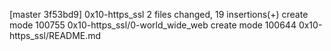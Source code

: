 [master 3f53bd9] 0x10-https_ssl
 2 files changed, 19 insertions(+)
 create mode 100755 0x10-https_ssl/0-world_wide_web
 create mode 100644 0x10-https_ssl/README.md
